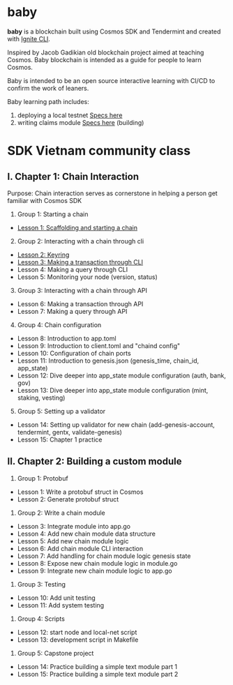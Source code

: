 # baby
**baby** is a blockchain built using Cosmos SDK and Tendermint and created with [Ignite CLI](https://ignite.com/cli).

Inspired by Jacob Gadikian old blockchain project aimed at teaching Cosmos. Baby blockchain is intended as a guide for people to learn Cosmos.

Baby is intended to be an open source interactive learning with CI/CD to confirm the work of leaners.

Baby learning path includes:
1. deploying a local testnet [Specs here](specs/testnet_spec.md)
2. writing claims module [Specs here](specs/claims_module_spec.md) (building)

# SDK Vietnam community class

## I. Chapter 1: Chain Interaction

Purpose: Chain interaction serves as cornerstone in helping a person get familiar with Cosmos SDK

1. Group 1: Starting a chain

- [Lesson 1: Scaffolding and starting a chain](docs/chapter_1/lesson_1.md)

2. Group 2: Interacting with a chain through cli

- [Lesson 2: Keyring](docs/chapter_2/lesson_2.md)
- [Lesson 3: Making a transaction through CLI](docs/chapter_2/lesson_3.md)
- Lesson 4: Making a query through CLI
- Lesson 5: Monitoring your node (version, status)

3. Group 3: Interacting with a chain through API

- Lesson 6: Making a transaction through API
- Lesson 7: Making a query through API

4. Group 4: Chain configuration

- Lesson 8: Introduction to app.toml
- Lesson 9: Introduction to client.toml and "chaind config"
- Lesson 10: Configuration of chain ports
- Lesson 11: Introduction to genesis.json (genesis_time, chain_id, app_state)
- Lesson 12: Dive deeper into app_state module configuration (auth, bank, gov)
- Lesson 13: Dive deeper into app_state module configuration (mint, staking, vesting)

5. Group 5: Setting up a validator

- Lesson 14: Setting up validator for new chain (add-genesis-account, tendermint, gentx, validate-genesis)
- Lesson 15: Chapter 1 practice

## II. Chapter 2: Building a custom module

1. Group 1: Protobuf
- Lesson 1: Write a protobuf struct in Cosmos
- Lesson 2: Generate protobuf struct
1. Group 2: Write a chain module
- Lesson 3: Integrate module into app.go
- Lesson 4: Add new chain module data structure
- Lesson 5: Add new chain module logic
- Lesson 6: Add chain module CLI interaction
- Lesson 7: Add handling for chain module logic genesis state
- Lesson 8: Expose new chain module logic in module.go
- Lesson 9: Integrate new chain module logic to app.go
1. Group 3: Testing
- Lesson 10: Add unit testing
- Lesson 11: Add system testing
1. Group 4: Scripts
- Lesson 12: start node and local-net script
- Lesson 13: development script in Makefile
1. Group 5: Capstone project
- Lesson 14: Practice building a simple text module part 1
- Lesson 15: Practice building a simple text module part 2
